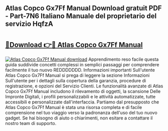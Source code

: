 ## Atlas Copco Gx7Ff Manual Download gratuit PDF - Part-7N6 Italiano Manuale del proprietario del servizio HqfzA

# <h2><a href="http://dffmcdp.blite.top/?on=Atlas+Copco+Gx7Ff+Manual">🔗Download 👉🔴 Atlas Copco Gx7Ff Manual</a></h2>

[![Atlas Copco Gx7Ff Manual download](https://i.imgur.com/lujVjoI.png)](http://dffmcdp.blite.top/?on=Atlas+Copco+Gx7Ff+Manual)
Apprendimento reso facile questa guida suddivide concetti complessi in semplici passaggi per comprendere facilmente il tuo nuovo REDDDDDDD. Informazioni importanti Sull'utente Atlas Copco Gx7Ff Manual si prega di leggere la sezione Informazioni Sull'utente per i dettagli sulla copertura della garanzia, procedure di registrazione, e opzioni del Servizio Clienti. Le funzionalità avanzate di Atlas Copco Gx7Ff Manual includono il rilevamento di oggetti, la scansione Delle Impronte Digitali, i profili personalizzabili e le attività automatizzate, tutte accessibili e personalizzate dall'interfaccia. Partiamo dal presupposto che Atlas Copco Gx7Ff Manual è stata una risorsa completa e di facile comprensione nel tuo viaggio verso la padronanza dell'uso del tuo nuovo gadget. Se hai bisogno di aiuto o chiarimenti, non esitare a contattare il nostro team di supporto.
